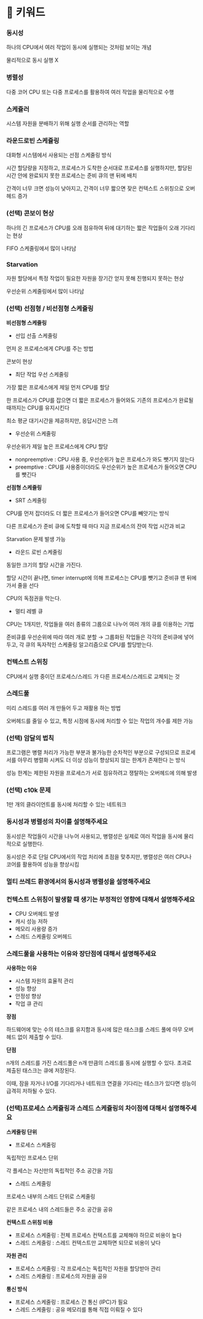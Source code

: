 # 🔑 키워드

### **동시성**

하나의 CPU에서 여러 작업이 동시에 실행되는 것처럼 보이는 개념

물리적으로 동시 실행 X

### **병렬성**

다중 코어 CPU 또는 다중 프로세스를 활용하여 여러 작업을 물리적으로 수행

### **스케쥴러**

시스템 자원을 분배하기 위해 실행 순서를 관리하는 역할

### **라운드로빈 스케쥴링**

대화형 시스템에서 사용되는 선점 스케줄링 방식

시간 할당량을 지정하고, 프로세스가 도착한 순서대로 프로세스를 실행하지만, 할당된 시간 안에 완료되지 못한 프로세스는 준비 큐의 맨 뒤에 배치

간격이 너무 크면 성능이 낮아지고, 간격이 너무 짧으면 잦은 컨텍스트 스위칭으로 오버헤드 증가

### **(선택) 콘보이 현상**

하나의 긴 프로세스가 CPU를 오래 점유하여 뒤에 대기하는 짧은 작업들이 오래 기다리는 현상

FIFO 스케줄링에서 많이 나타남

### **Starvation**

자원 할당에서 특정 작업이 필요한 자원을 장기간 얻지 못해 진행되지 못하는 현상

우선순위 스케줄링에서 많이 나타남

### **(선택) 선점형 /  비선점형 스케쥴링**

**비선점형 스케줄링**

- 선입 선출 스케줄링

먼저 온 프로세스에게 CPU를 주는 방법

콘보이 현상

- 최단 작업 우선 스케줄링

가장 짧은 프로세스에게 제일 먼저 CPU를 할당

한 프로세스가 CPU를 잡으면 더 짧은 프로세스가 들어와도 기존의 프로세스가 완료될 때까지는 CPU를 유지시킨다

최소 평균 대기시간을 제공하지만, 응답시간은 느려

- 우선순위 스케줄링

우선순위가 제일 높은 프로세스에게 CPU 할당

- nonpreemptive : CPU 사용 중, 우선순위가 높은 프로세스가 와도 뺏기지 않는다
- preemptive : CPU를 사용중이더라도 우선순위가 높은 프로세스가 들어오면 CPU를 뺏긴다

**선점형 스케줄링**

- SRT 스케줄링

CPU를 먼저 잡더라도 더 짧은 프로세스가 들어오면 CPU를 빼앗기는 방식

다른 프로세스가 준비 큐에 도착할 때 마다 지금 프로세스의 잔여 작업 시간과 비교

Starvation 문제 발생 가능

- 라운드 로빈 스케줄링

동일한 크기의 할당 시간을 가진다.

할당 시간이 끝나면, timer interrupt에 의해 프로세스는 CPU를 뺏기고 준비큐 맨 뒤에 가서 줄을 선다

CPU의 독점권을 막는다. 

- 멀티 레벨 큐

CPU는 1개지만, 작업들을 여러 종류의 그룹으로 나누어 여러 개의 큐를 이용하는 기법

준비큐를 우선순위에 따라 여러 개로 분할 → 그룹화된 작업들은 각각의 준비큐에 넣어두고, 각 큐의 독자적인 스케줄링 알고리즘으로 CPU를 할당받는다.

### **컨텍스트 스위칭**

CPU에서 실행 중이던 프로세스/스레드 가 다른 프로세스/스레드로 교체되는 것

### **스레드풀**

미리 스레드를 여러 개 만들어 두고 재활용 하는 방법

오버헤드를 줄일 수 있고, 특정 시점에 동시에 처리할 수 있는 작업의 개수를 제한 가능

### **(선택) 암달의 법칙**

프로그램은 병렬 처리가 가능한 부분과 불가능한 순차적인 부분으로 구성되므로 프로세서를 아무리 병렬화 시켜도 더 이상 성능이 향상되지 않는 한계가 존재한다 는 방식

성능 한계는 제한된 자원을 프로세스가 서로 점유하려고 쟁탈하는 오버헤드에 의해 발생

### **(선택) c10k 문제**

1만 개의 클라이언트를 동시에 처리할 수 있는 네트워크

### **동시성과 병렬성의 차이를 설명해주세요**

동시성은 작업들이 시간을 나누어 사용되고, 병렬성은 실제로 여러 작업을 동시에 물리적으로 실행한다.

동시성은 주로 단일 CPU에서의 작업 처리에 초점을 맞추지만, 병렬성은 여러 CPU나 코어를 활용하여 성능을 향상시킴

### **멀티 쓰레드 환경에서의 동시성과 병렬성을 설명해주세요**

### **컨텍스트 스위칭이 발생할 때 생기는 부정적인 영향에 대해서 설명해주세요**

- CPU 오버헤드 발생
- 캐시 성능 저하
- 메모리 사용량 증가
- 스레드 스케줄링 오버헤드

### **스레드풀을 사용하는 이유와 장단점에 대해서 설명해주세요**

**사용하는 이유**

- 시스템 자원의 효율적 관리
- 성능 향상
- 안정성 향상
- 작업 큐 관리

**장점** 

하드웨어에 맞는 수의 테스크를 유지함과 동시에 많은 태스크를 스레드 풀에 아무 오버헤드 없이 제출할 수 있다.

**단점**

n개의 스레드를 가진 스레드풀은 n개 만큼의 스레드를 동시에 실행할 수 있다. 초과로 제출된 태스크는 큐에 저장된다.

이때, 잠을 자거나 I/O를 기다리거나 네트워크 연결을 기다리는 테스크가 있다면 성능이 급격히 저하될 수 있다.

### **(선택)프로세스 스케쥴링과 스레드 스케쥴링의 차이점에 대해서 설명해주세요**
**스케줄링 단위**
- 프로세스 스케줄링

독립적인 프로세스 단위

각 플세스는 자신만의 독립적인 주소 공간을 가짐

- 스레드 스케줄링

프로세스 내부의 스레드 단위로 스케줄링

같은 프로세스 내의 스레드들은 주소 공간을 공유

**컨텍스트 스위칭 비용**
- 프로세스 스케줄링 : 전체 프로세스 컨텍스트를 교체해야 하므로 비용이 높다
- 스레드 스케줄링 : 스레드 컨텍스트만 교체하면 되므로 비용이 낮다

**자원 관리**

- 프로세스 스케줄링 : 각 프로세스는 독립적인 자원을 할당받아 관리
- 스레드 스케줄링 : 프로세스의 자원을 공유

**통신 방식**
- 프로세스 스케줄링 : 프로세스 간 통신 (IPC)가 필요
- 스레드 스케줄링 : 공유 메모리를 통해 직접 이뤄질 수 있다